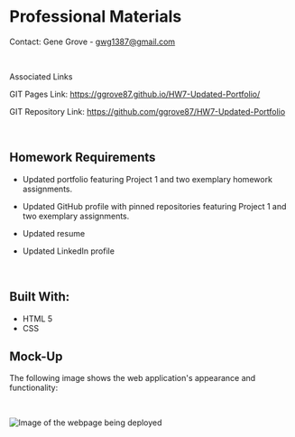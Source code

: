 #  Professional Materials

Contact: Gene Grove - gwg1387@gmail.com

<br>

Associated Links

GIT Pages Link: https://ggrove87.github.io/HW7-Updated-Portfolio/

GIT Repository Link: https://github.com/ggrove87/HW7-Updated-Portfolio

<br>

## Homework Requirements

* Updated portfolio featuring Project 1 and two exemplary homework assignments.

* Updated GitHub profile with pinned repositories featuring Project 1 and two exemplary assignments.

* Updated resume

* Updated LinkedIn profile

<br>

## Built With:

* HTML 5
* CSS


## Mock-Up

The following image shows the web application's appearance and functionality:

<br>

![Image of the webpage being deployed](./assets/images/HW7_ScreenShot.png)